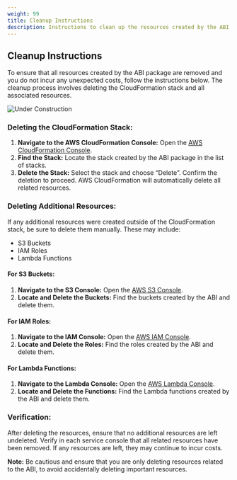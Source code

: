 ```yaml
---
weight: 99
title: Cleanup Instructions
description: Instructions to clean up the resources created by the ABI package
---
```


## Cleanup Instructions

To ensure that all resources created by the ABI package are removed and you do not incur any unexpected costs, follow the instructions below. The cleanup process involves deleting the CloudFormation stack and all associated resources.

![Under Construction](/images/under_construction.jpeg)

### Deleting the CloudFormation Stack:

1. **Navigate to the AWS CloudFormation Console:**
   Open the [AWS CloudFormation Console](https://console.aws.amazon.com/cloudformation/).
2. **Find the Stack:**
   Locate the stack created by the ABI package in the list of stacks.
3. **Delete the Stack:**
   Select the stack and choose “Delete”. Confirm the deletion to proceed. AWS CloudFormation will automatically delete all related resources.

### Deleting Additional Resources:

If any additional resources were created outside of the CloudFormation stack, be sure to delete them manually. These may include:

- S3 Buckets
- IAM Roles
- Lambda Functions

#### For S3 Buckets:

1. **Navigate to the S3 Console:**
   Open the [AWS S3 Console](https://s3.console.aws.amazon.com/s3/).
2. **Locate and Delete the Buckets:**
   Find the buckets created by the ABI and delete them.

#### For IAM Roles:

1. **Navigate to the IAM Console:**
   Open the [AWS IAM Console](https://console.aws.amazon.com/iam/).
2. **Locate and Delete the Roles:**
   Find the roles created by the ABI and delete them.

#### For Lambda Functions:

1. **Navigate to the Lambda Console:**
   Open the [AWS Lambda Console](https://console.aws.amazon.com/lambda/).
2. **Locate and Delete the Functions:**
   Find the Lambda functions created by the ABI and delete them.

### Verification:

After deleting the resources, ensure that no additional resources are left undeleted. Verify in each service console that all related resources have been removed. If any resources are left, they may continue to incur costs.

**Note:** Be cautious and ensure that you are only deleting resources related to the ABI, to avoid accidentally deleting important resources.

